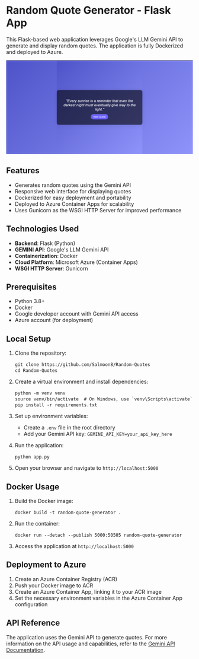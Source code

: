 

# Random Quote Generator - Flask App

This Flask-based web application leverages Google's LLM Gemini API to generate and display random quotes. The application is fully Dockerized and deployed to Azure.

![Preview](https://github.com/Salmoon8/Random-Quotes/blob/main/static/css/Screenshot%202024-09-21%201404172.png)


## Features

- Generates random quotes using the Gemini API
- Responsive web interface for displaying quotes
- Dockerized for easy deployment and portability
- Deployed to Azure Container Apps for scalability
- Uses Gunicorn as the WSGI HTTP Server for improved performance

## Technologies Used

- **Backend**: Flask (Python)
- **GEMINI API**: Google's LLM Gemini API
- **Containerization**: Docker
- **Cloud Platform**: Microsoft Azure (Container Apps)
- **WSGI HTTP Server**: Gunicorn

## Prerequisites

- Python 3.8+
- Docker
- Google developer account with Gemini API access
- Azure account (for deployment)

## Local Setup

1. Clone the repository:
   ```
   git clone https://github.com/Salmoon8/Random-Quotes
   cd Random-Quotes
   ```

2. Create a virtual environment and install dependencies:
   ```
   python -m venv venv
   source venv/bin/activate  # On Windows, use `venv\Scripts\activate`
   pip install -r requirements.txt
   ```

3. Set up environment variables:
   - Create a `.env` file in the root directory
   - Add your Gemini API key: `GEMINI_API_KEY=your_api_key_here`

4. Run the application:
   ```
   python app.py
   ```

5. Open your browser and navigate to `http://localhost:5000`

## Docker Usage

1. Build the Docker image:
   ```
   docker build -t random-quote-generator .
   ```

2. Run the container:
   ```
   docker run --detach --publish 5000:50505 random-quote-generator
   ```

3. Access the application at `http://localhost:5000`

## Deployment to Azure

1. Create an Azure Container Registry (ACR)
2. Push your Docker image to ACR
3. Create an Azure Container App, linking it to your ACR image
4. Set the necessary environment variables in the Azure Container App configuration


## API Reference

The application uses the Gemini API to generate quotes. For more information on the API usage and capabilities, refer to the [Gemini API Documentation](https://cloud.google.com/vertex-ai/docs/generative-ai/model-reference/gemini).

